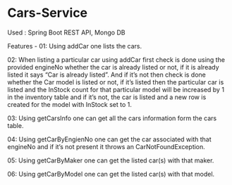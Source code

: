 # Cars-Service

Used :  Spring Boot REST API, Mongo DB

Features -
01: Using addCar one lists the cars.

02: When listing a particular car using addCar first check is done using the provided engineNo whether the car is already listed or not, 
if it is already listed it says “Car is already listed”. And if it’s not then check is done whether the Car model is listed or not, 
if it’s listed then the particular car is listed and the InStock count for that particular model will be increased by 1 in the inventory table and if it’s not, 
the car is listed and a new row is created for the model with InStock set to 1.

03: Using getCarsInfo one can get all the cars information form the cars table.

04: Using getCarByEngienNo one can get the car associated with that engineNo and if it’s not present it throws an CarNotFoundException.

05: Using getCarByMaker one can get the listed car(s) with that maker.

06: Using getCarByModel one can get the listed car(s) with that model.
